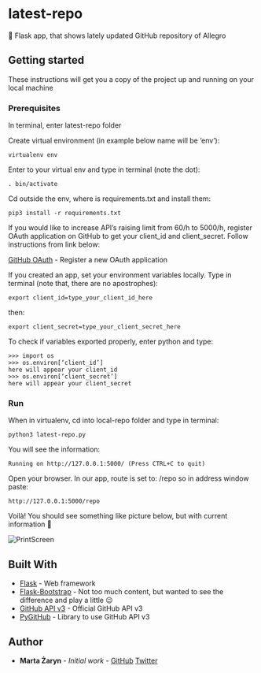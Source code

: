 # latest-repo
🐍 Flask app, that shows lately updated GitHub repository of Allegro 

## Getting started

These instructions will get you a copy of the project up and running on your local machine

### Prerequisites

In terminal, enter latest-repo folder

Create virtual environment (in example below name will be ‘env’):

```
virtualenv env
```

Enter to your virtual env and type in terminal (note the dot):

```
. bin/activate
```

Cd outside the env, where is requirements.txt and install them:

```
pip3 install -r requirements.txt
```

If you would like to increase API’s raising limit from 60/h to 5000/h, register OAuth application on GitHub to get your client_id and client_secret. Follow instructions from link below:

[GitHub OAuth](https://github.com/settings/applications/new) - Register a new OAuth application

If you created an app, set your environment variables locally. Type in terminal (note that, there are no apostrophes):

```
export client_id=type_your_client_id_here
```

then:

```
export client_secret=type_your_client_secret_here
```

To check if variables exported properly, enter python and type:

```
>>> import os
>>> os.environ[‘client_id’]
here will appear your client_id
>>> os.environ[‘client_secret’]
here will appear your client_secret
```

### Run 

When in virtualenv, cd into local-repo folder and type in terminal:

```
python3 latest-repo.py
```

You will see the information:

```
Running on http://127.0.0.1:5000/ (Press CTRL+C to quit)
```

Open your browser. In our app, route is set to: /repo so in address window paste:

```
http://127.0.0.1:5000/repo
```

Voilà! You should see something like picture below, but with current information 🙂

![PrintScreen](https://cloud.githubusercontent.com/assets/22544944/25808798/6955172a-340b-11e7-883f-0fd1442f5240.png)

## Built With

* [Flask](http://flask.pocoo.org/docs/0.12/) - Web framework
* [Flask-Bootstrap](https://pythonhosted.org/Flask-Bootstrap/) - Not too much content, but wanted to see the difference and play a little 😉
* [GitHub API v3](https://developer.github.com/v3/) - Official GitHub API v3
* [PyGitHub](http://pygithub.readthedocs.io/en/latest/) - Library to use GitHub API v3

## Author

* **Marta Żaryn** - *Initial work* - [GitHub](https://github.com/martazaryn) [Twitter](https://twitter.com/martazaryn)